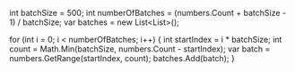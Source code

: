 int batchSize = 500;
int numberOfBatches = (numbers.Count + batchSize - 1) / batchSize;
var batches = new List<List<int>>();

for (int i = 0; i < numberOfBatches; i++)
{
    int startIndex = i * batchSize;
    int count = Math.Min(batchSize, numbers.Count - startIndex);
    var batch = numbers.GetRange(startIndex, count);
    batches.Add(batch);
}
